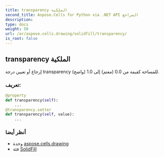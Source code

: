 ```yaml
---
title: transparency الملكية
second_title: Aspose.Cells for Python via .NET API المراجع
description:
type: docs
weight: 50
url: /ar/aspose.cells.drawing/solidfill/transparency/
is_root: false
---
```

##  transparency الملكية

إرجاع أو تعيين درجة transparency للمساحة كقيمة من 0.0 (معتم) إلى 1.0 (واضح).
###  تعريف:
```python
@property
def transparency(self):
    ...
@transparency.setter
def transparency(self, value):
    ...
```

###  أنظر أيضا
* وحدة [aspose.cells.drawing](../../)
* فئة [SolidFill](/cells/python-net/ar/aspose.cells.drawing/solidfill)
